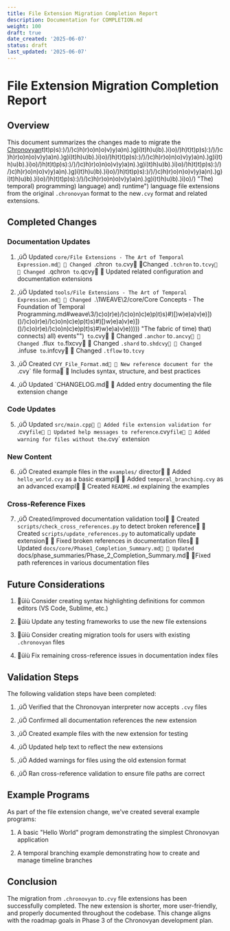 ```yaml
---
title: File Extension Migration Completion Report
description: Documentation for COMPLETION.md
weight: 100
draft: true
date_created: '2025-06-07'
status: draft
last_updated: '2025-06-07'
---
```


# File Extension Migration Completion Report

## Overview

This document summarizes the changes made to migrate the [Chronovyan](https://chronovyan.github.io/h)t)t)p)s):)/)/)c)h)r)o)n)o)v)y)a)n).)g)i)t)h)u)b).)i)o)/)h)t)t)p)s):)/)/)c)h)r)o)n)o)v)y)a)n).)g)i)t)h)u)b).)i)o)/)h)t)t)p)s):)/)/)c)h)r)o)n)o)v)y)a)n).)g)i)t)h)u)b).)i)o)/)h)t)t)p)s):)/)/)c)h)r)o)n)o)v)y)a)n).)g)i)t)h)u)b).)i)o)/)h)t)t)p)s):)/)/)c)h)r)o)n)o)v)y)a)n).)g)i)t)h)u)b).)i)o)/)h)t)t)p)s):)/)/)c)h)r)o)n)o)v)y)a)n).)g)i)t)h)u)b).)i)o)/)h)t)t)p)s):)/)/)c)h)r)o)n)o)v)y)a)n).)g)i)t)h)u)b).)i)o)/) "The) temporal) programming) language) and) runtime") language file extensions from the original `.chronovyan` format to the new`.cvy` format and related extensions.

## Completed Changes

### Documentation Updates

1. ‚úÖ Updated `core/File Extensions - The Art of Temporal Expression.md
 Changed `.chron` to`.cvy
 Changed `.tchron` to`.tcvy
 Changed `.qchron` to`.qcvy
 Updated related configuration and documentation extensions

2. ‚úÖ Updated `tools/File Extensions - The Art of Temporal Expression.md
 Changed `.\1WEAVE\2/core/Core Concepts - The Foundation of Temporal Programming.md#weave\3/)c)o)r)e)/)c)o)n)c)e)p)t)s)#)[)w)e)a)v)e)])()/)c)o)r)e)/)c)o)n)c)e)p)t)s)#)[)w)e)a)v)e)])()/)c)o)r)e)/)c)o)n)c)e)p)t)s)#)w)e)a)v)e))))) "The fabric of time) that) connects) all) events"")` to`.cvy
 Changed `.anchor` to`.ancvy
 Changed `.flux` to`.flxcvy
 Changed `.shard` to`.shdcvy
 Changed `.infuse` to`.infcvy
 Changed `.tflow` to`.tcvy`

3. ‚úÖ Created `CVY_File_Format.md
 New reference document for the `.cvy` file forma
 Includes syntax, structure, and best practices

4. ‚úÖ Updated `CHANGELOG.md
 Added entry documenting the file extension change

### Code Updates

5. ‚úÖ Updated `src/main.cpp
 Added file extension validation for `.cvy` file
 Updated help messages to reference `.cvy` file
 Added warning for files without the `.cvy` extension

### New Content

6. ‚úÖ Created example files in the `examples/` director
 Added `hello_world.cvy` as a basic exampl
 Added `temporal_branching.cvy` as an advanced exampl
 Created `README.md` explaining the examples

### Cross-Reference Fixes

7. ‚úÖ Created/improved documentation validation tool
 Created `scripts/check_cross_references.py` to detect broken reference
 Created `scripts/update_references.py` to automatically update extension
 Fixed broken references in documentation files
 Updated `docs/core/Phase1_Completion_Summary.md
 Updated `docs/phase_summaries/Phase_2_Completion_Summary.md
 Fixed path references in various documentation files

## Future Considerations

1. üìù Consider creating syntax highlighting definitions for common editors (VS Code, Sublime, etc.)

2. üìù Update any testing frameworks to use the new file extensions

3. üìù Consider creating migration tools for users with existing `.chronovyan` files

4. üìù Fix remaining cross-reference issues in documentation index files

## Validation Steps

The following validation steps have been completed:

1. ‚úÖ Verified that the Chronovyan interpreter now accepts `.cvy` files

2. ‚úÖ Confirmed all documentation references the new extension

3. ‚úÖ Created example files with the new extension for testing

4. ‚úÖ Updated help text to reflect the new extensions

5. ‚úÖ Added warnings for files using the old extension format

6. ‚úÖ Ran cross-reference validation to ensure file paths are correct

## Example Programs

As part of the file extension change, we've created several example programs:

1. A basic "Hello World" program demonstrating the simplest Chronovyan application

2. A temporal branching example demonstrating how to create and manage timeline branches

## Conclusion

The migration from `.chronovyan` to`.cvy` file extensions has been successfully completed. The new extension is shorter, more user-friendly, and properly documented throughout the codebase. This change aligns with the roadmap goals in Phase 3 of the Chronovyan development plan.
